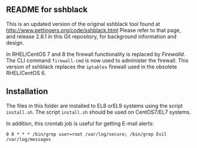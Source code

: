 README for sshblack 
-------------------

This is an updated version of the original sshblack tool found at http://www.pettingers.org/code/sshblack.html
Please refer to that page, and release 2.8.1 in this Git repository, for background information and design.

In RHEL/CentOS 7 and 8 the firewall functionality is replaced by *Firewalld*.
The CLI command ```firewall-cmd``` is now used to administer the firewall.
This version of sshblack replaces the ```iptables``` firewall used in the obsolete RHEL/CentOS 6.

Installation
------------

The files in this folder are installed to EL8 orEL9 systems using the script ```install.sh```.
The script ```install.sh``` should be used on CentOS7/EL7 systems.

In addition, this crontab job is useful for getting E-mail alerts:

```
0 8 * * * /bin/grep user=root /var/log/secure; /bin/grep Evil /var/log/messages
```

